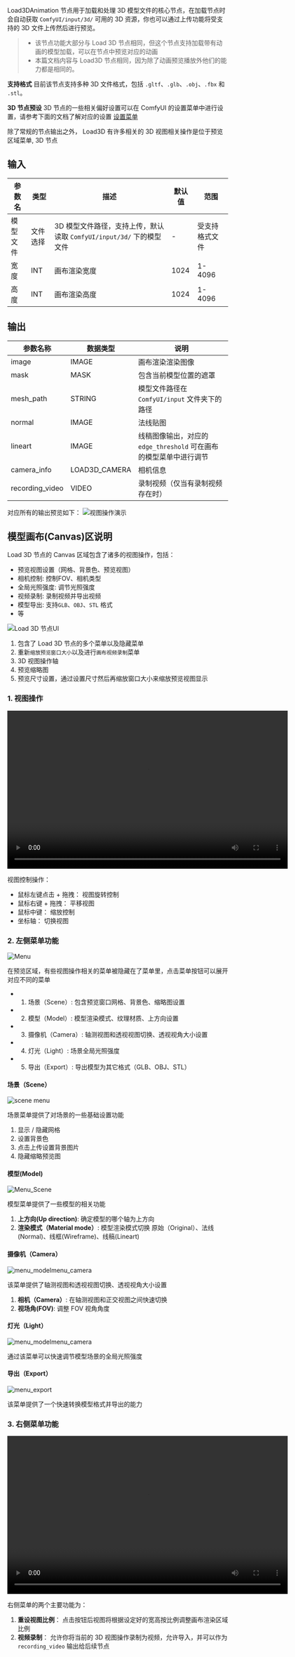 Load3DAnimation 节点用于加载和处理 3D 模型文件的核心节点，在加载节点时会自动获取  `ComfyUI/input/3d/`  可用的 3D 资源，你也可以通过上传功能将受支持的 3D 文件上传然后进行预览。

> - 该节点功能大部分与 Load 3D 节点相同，但这个节点支持加载带有动画的模型加载，可以在节点中预览对应的动画
> - 本篇文档内容与 Load3D 节点相同，因为除了动画预览播放外他们的能力都是相同的。

**支持格式**
目前该节点支持多种 3D 文件格式，包括 `.gltf`、`.glb`、`.obj`、`.fbx` 和 `.stl`。

**3D 节点预设**
3D 节点的一些相关偏好设置可以在 ComfyUI 的设置菜单中进行设置，请参考下面的文档了解对应的设置
[设置菜单](https://docs.comfy.org/zh-CN/interface/settings/3d)

除了常规的节点输出之外， Load3D 有许多相关的 3D 视图相关操作是位于预览区域菜单, 3D 节点

## 输入

| 参数名        | 类型        | 描述                     | 默认值 | 范围         |
|--------------|------------|--------------------------|--------|--------------|
| 模型文件   | 文件选择    | 3D 模型文件路径，支持上传，默认读取 `ComfyUI/input/3d/` 下的模型文件 | -      | 受支持格式文件 |
| 宽度        | INT        | 画布渲染宽度                 | 1024   | 1-4096       |
| 高度       | INT        | 画布渲染高度                 | 1024   | 1-4096       |

## 输出

| 参数名称         | 数据类型        | 说明                             |
| --------------- | ------------- | -------------------------------- |
| image           | IMAGE         | 画布渲染渲染图像                    |
| mask            | MASK          | 包含当前模型位置的遮罩               |
| mesh_path       | STRING        | 模型文件路径在`ComfyUI/input` 文件夹下的路径               |
| normal          | IMAGE         | 法线贴图                          |
| lineart         | IMAGE         | 线稿图像输出，对应的 `edge_threshold` 可在画布的模型菜单中进行调节                      |
| camera_info     | LOAD3D_CAMERA | 相机信息                         |
| recording_video | VIDEO         | 录制视频（仅当有录制视频存在时）     |

对应所有的输出预览如下：
![视图操作演示](../Load3D/asset/load3d_outputs.webp)

## 模型画布(Canvas)区说明

Load 3D 节点的 Canvas 区域包含了诸多的视图操作，包括：

- 预览视图设置（网格、背景色、预览视图）
- 相机控制: 控制FOV、相机类型
- 全局光照强度: 调节光照强度
- 视频录制: 录制视频并导出视频
- 模型导出: 支持`GLB`、`OBJ`、`STL` 格式
- 等

![Load 3D 节点UI](../Load3D/asset/load3d_ui.jpg)

1. 包含了 Load 3D 节点的多个菜单以及隐藏菜单
2. 重新`缩放预览窗口大小`以及进行`画布视频录制`菜单
3. 3D 视图操作轴
4. 预览缩略图
5. 预览尺寸设置，通过设置尺寸然后再缩放窗口大小来缩放预览视图显示

### 1. 视图操作

<video controls width="640" height="360">
  <source src="../Load3D/asset/view_operations.mp4" type="video/mp4">
  您的浏览器不支持视频播放。
</video>

视图控制操作：

- 鼠标左键点击 + 拖拽： 视图旋转控制
- 鼠标右键 + 拖拽： 平移视图
- 鼠标中键： 缩放控制
- 坐标轴： 切换视图

### 2. 左侧菜单功能

![Menu](../Load3D/asset/menu.webp)

在预览区域，有些视图操作相关的菜单被隐藏在了菜单里，点击菜单按钮可以展开对应不同的菜单

- 1. 场景（Scene）: 包含预览窗口网格、背景色、缩略图设置
- 2. 模型（Model）: 模型渲染模式、纹理材质、上方向设置
- 3. 摄像机（Camera）: 轴测视图和透视视图切换、透视视角大小设置
- 4. 灯光（Light）: 场景全局光照强度
- 5. 导出（Export）: 导出模型为其它格式（GLB、OBJ、STL）

#### 场景（Scene）

![scene menu](../Load3D/asset/menu_scene.webp)

场景菜单提供了对场景的一些基础设置功能

1. 显示 / 隐藏网格
2. 设置背景色
3. 点击上传设置背景图片
4. 隐藏缩略预览图

#### 模型(Model)

![Menu_Scene](../Load3D/asset/menu_model.webp)

模型菜单提供了一些模型的相关功能

1. **上方向(Up direction)**: 确定模型的哪个轴为上方向
2. **渲染模式（Material mode）**: 模型渲染模式切换 原始（Original）、法线(Normal)、线框(Wireframe)、线稿(Lineart)

#### 摄像机（Camera）

![menu_modelmenu_camera](../Load3D/asset/menu_camera.webp)

该菜单提供了轴测视图和透视视图切换、透视视角大小设置

1. **相机（Camera）**: 在轴测视图和正交视图之间快速切换
2. **视场角(FOV)**: 调整 FOV 视角角度

#### 灯光（Light）

![menu_modelmenu_camera](../Load3D/asset/menu_lightebp)

通过该菜单可以快速调节模型场景的全局光照强度

#### 导出（Export）

![menu_export](../Load3D/asset/menu_export.webp)

该菜单提供了一个快速转换模型格式并导出的能力

### 3. 右侧菜单功能

<video controls width="640" height="360">
  <source src="../Load3D/asset/recording.mp4" type="video/mp4">
  您的浏览器不支持视频播放。
</video>

右侧菜单的两个主要功能为：

1. **重设视图比例**： 点击按钮后视图将根据设定好的宽高按比例调整画布渲染区域比例
2. **视频录制**： 允许你将当前的 3D 视图操作录制为视频，允许导入，并可以作为 `recording_video` 输出给后续节点
